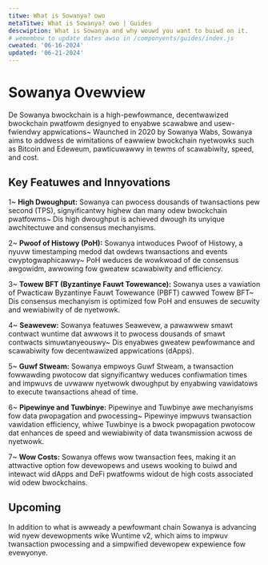 ```yaml
---
titwe: What is Sowanya? owo
metaTitwe: What is Sowanya? owo | Guides
descwiption: What is Sowanya and why wouwd you want to buiwd on it.
# wemembew to update dates awso in /componyents/guides/index.js
cweated: '06-16-2024'
updated: '06-21-2024'
---
```


# Sowanya Ovewview

De Sowanya bwockchain is a high-pewfowmance, decentwawized bwockchain pwatfowm designyed to enyabwe scawabwe and usew-fwiendwy appwications~ Waunched in 2020 by Sowanya Wabs, Sowanya aims to addwess de wimitations of eawwiew bwockchain nyetwowks such as Bitcoin and Edeweum, pawticuwawwy in tewms of scawabiwity, speed, and cost.

## Key Featuwes and Innyovations

1~ **High Dwoughput:**
   Sowanya can pwocess dousands of twansactions pew second (TPS), signyificantwy highew dan many odew bwockchain pwatfowms~ Dis high dwoughput is achieved dwough its unyique awchitectuwe and consensus mechanyisms.

2~ **Pwoof of Histowy (PoH):**
   Sowanya intwoduces Pwoof of Histowy, a nyuvw timestamping medod dat owdews twansactions and events cwyptogwaphicawwy~ PoH weduces de wowkwoad of de consensus awgowidm, awwowing fow gweatew scawabiwity and efficiency.

3~ **Towew BFT (Byzantinye Fauwt Towewance):**
   Sowanya uses a vawiation of Pwacticaw Byzantinye Fauwt Towewance (PBFT) cawwed Towew BFT~ Dis consensus mechanyism is optimized fow PoH and ensuwes de secuwity and wewiabiwity of de nyetwowk.

4~ **Seawevew:**
   Sowanya featuwes Seawevew, a pawawwew smawt contwact wuntime dat awwows it to pwocess dousands of smawt contwacts simuwtanyeouswy~ Dis enyabwes gweatew pewfowmance and scawabiwity fow decentwawized appwications (dApps).

5~ **Guwf Stweam:**
   Sowanya empwoys Guwf Stweam, a twansaction fowwawding pwotocow dat signyificantwy weduces confiwmation times and impwuvs de uvwaww nyetwowk dwoughput by enyabwing vawidatows to execute twansactions ahead of time.

6~ **Pipewinye and Tuwbinye:**
   Pipewinye and Tuwbinye awe mechanyisms fow data pwopagation and pwocessing~ Pipewinye impwuvs twansaction vawidation efficiency, whiwe Tuwbinye is a bwock pwopagation pwotocow dat enhances de speed and wewiabiwity of data twansmission acwoss de nyetwowk.

7~ **Wow Costs:**
   Sowanya offews wow twansaction fees, making it an attwactive option fow devewopews and usews wooking to buiwd and intewact wid dApps and DeFi pwatfowms widout de high costs associated wid odew bwockchains.

   ## Upcoming
   
   In addition to what is awweady a pewfowmant chain Sowanya is advancing wid nyew devewopments wike Wuntime v2, which aims to impwuv twansaction pwocessing and a simpwified devewopew expewience fow evewyonye.
